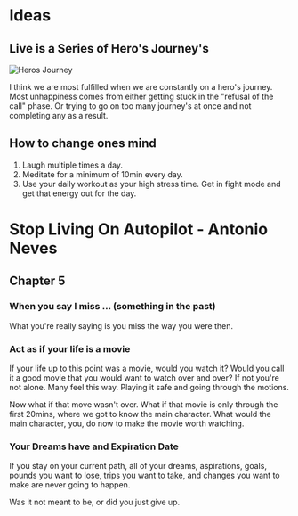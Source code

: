 # Ideas

## Live is a Series of Hero's Journey's

![Heros Journey](https://images.squarespace-cdn.com/content/v1/57373d247c65e49dc2197bb8/1549293030362-FFMP07E236AJKXG1X4HA/ke17ZwdGBToddI8pDm48kKffOp8aO2DTPNo0BKnn5IR7gQa3H78H3Y0txjaiv_0fDoOvxcdMmMKkDsyUqMSsMWxHk725yiiHCCLfrh8O1z5QHyNOqBUUEtDDsRWrJLTmYJwPtrHcf632rDMp7tVLtqL_qV1DbAWO0BJ5hIBzEDk741QgmBduA-cCjC3NQ5z4/Heros-Journey-Spiral-by-Thea-Cooke.png)

I think we are most fulfilled when we are constantly on a hero's journey. Most unhappiness comes from either getting stuck in the "refusal of the call" phase. Or trying to go on too many journey's at once and not completing any as a result.

## How to change ones mind

1. Laugh multiple times a day.
2. Meditate for a minimum of 10min every day.
3. Use your daily workout as your high stress time. Get in fight mode and get that energy out for the day.


# Stop Living On Autopilot - Antonio Neves

## Chapter 5

### When you say I miss ... (something in the past)

What you're really saying is you miss the way you were then.

### Act as if your life is a movie

If your life up to this point was a movie, would you watch it? Would you call it a good movie that you would want to watch over and over? If not you're not alone. Many feel this way. Playing it safe and going through the motions.

Now what if that move wasn't over. What if that movie is only through the first 20mins, where we got to know the main character. What would the main character, you, do now to make the movie worth watching.

### Your Dreams have and Expiration Date

If you stay on your current path, all of your dreams, aspirations, goals, pounds you want to lose, trips you want to take, and changes you want to make are never going to happen.

Was it not meant to be, or did you just give up.